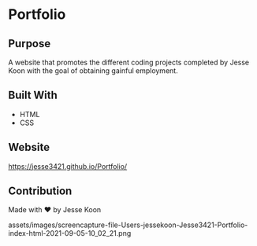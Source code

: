 # Portfolio

## Purpose
A website that promotes the different coding projects completed by Jesse Koon with the goal of obtaining gainful employment. 

## Built With
* HTML
* CSS

## Website
https://jesse3421.github.io/Portfolio/

## Contribution
Made with ❤️ by Jesse Koon 
 
assets/images/screencapture-file-Users-jessekoon-Jesse3421-Portfolio-index-html-2021-09-05-10_02_21.png
 